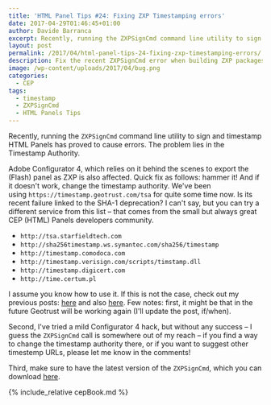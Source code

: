 ```yaml
---
title: 'HTML Panel Tips #24: Fixing ZXP Timestamping errors'
date: 2017-04-29T01:46:45+01:00
author: Davide Barranca
excerpt: Recently, running the ZXPSignCmd command line utility to sign and timestamp HTML Panels has proved to cause errors – also for users of Adobe Configurator 4, which relies on it behind the scenes to export the (Flash) panel as ZXP. Quick fix as follows.
layout: post
permalink: /2017/04/html-panel-tips-24-fixing-zxp-timestamping-errors/
description: Fix the recent ZXPSignCmd error when building ZXP packages using a different timestamp authority
image: /wp-content/uploads/2017/04/bug.png
categories:
  - CEP
tags:
  - timestamp
  - ZXPSignCmd
  - HTML Panels Tips
---
```


Recently, running the `ZXPSignCmd` command line utility to sign and timestamp HTML Panels has proved to cause errors. The problem lies in the Timestamp Authority.

Adobe Configurator 4, which relies on it behind the scenes to export the (Flash) panel as ZXP is also affected. Quick fix as follows: hammer it! And if it doesn't work, change the timestamp authority. We've been using `https://timestamp.geotrust.com/tsa` for quite some time now. Is its recent failure linked to the SHA-1 deprecation? I can't say, but you can try a different service from this list – that comes from the small but always great CEP (HTML) Panels developers community.

*   `http://tsa.starfieldtech.com`
*   `http://sha256timestamp.ws.symantec.com/sha256/timestamp`
*   `http://timestamp.comodoca.com`
*   `http://timestamp.verisign.com/scripts/timstamp.dll`
*   `http://timestamp.digicert.com`
*   `http://time.certum.pl`

I assume you know how to use it. If this is not the case, check out my previous posts: [here](/2014/05/html-panels-tips-10-packaging-zxp-installers/) and also [here](/2014/08/html-panels-tips-13-automate-zxp-packaging-with-gulp-js/). Few notes: first, it might be that in the future Geotrust will be working again (I'll update the post, if/when).

Second, I've tried a mild Configurator 4 hack, but without any success – I guess the `ZXPSignCmd` call is somewhere out of my reach – if you find a way to change the timestamp authority there, or if you want to suggest other timestemp URLs, please let me know in the comments!

Third, make sure to have the latest version of the `ZXPSignCmd`, which you can download [here](https://github.com/Adobe-CEP/CEP-Resources/tree/master/ZXPSignCMD).

{% include_relative cepBook.md %}
